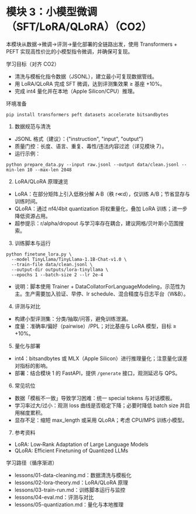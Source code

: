# 模块 3：小模型微调（SFT/LoRA/QLoRA）（CO2）

本模块从数据→微调→评测→量化部署的全链路出发，使用 Transformers + PEFT 实现高性价比的小模型指令微调，并确保可复现。

学习目标（对齐 CO2）
- 清洗与模板化指令数据（JSONL），建立最小可复现数据管线。
- 用 LoRA/QLoRA 完成 SFT 微调，达到评测集效果 ≥ 基座 +10%。
- 完成 int4 量化并在本地（Apple Silicon/CPU）推理。

环境准备
```
pip install transformers peft datasets accelerate bitsandbytes
```

1. 数据规范与清洗
- JSONL 格式（建议）：{"instruction", "input", "output"}
- 质量门控：长度、语言、重复、毒性/违法内容过滤（详见模块 7）。
- 运行示例：
```
python prepare_data.py --input raw.jsonl --output data/clean.jsonl --min-len 10 --max-len 2048
```

2. LoRA/QLoRA 原理速览
- LoRA：在部分矩阵上引入低秩分解 A·B（秩 r≪d），仅训练 A/B；节省显存与训练时间。
- QLoRA：通过 nf4/4bit quantization 将权重量化，叠加 LoRA 训练；进一步降低资源占用。
- 超参提示：r/alpha/dropout 与学习率存在耦合，建议网格/贝叶斯小范围搜索。

3. 训练脚本与运行
```
python finetune_lora.py \
  --model TinyLlama/TinyLlama-1.1B-Chat-v1.0 \
  --train-file data/clean.jsonl \
  --output-dir outputs/lora-tinyllama \
  --epochs 1 --batch-size 2 --lr 2e-4
```
- 说明：脚本使用 Trainer + DataCollatorForLanguageModeling，示范性为主。生产需要加入验证、早停、lr schedule、混合精度与日志平台（W&B）。

4. 评测与对比
- 构建小型评测集：分类/抽取/问答，避免训练泄漏。
- 度量：准确率/偏好（pairwise）/PPL；对比基座与 LoRA 模型，目标 ≥ +10%。

5. 量化与部署
- int4：bitsandbytes 或 MLX（Apple Silicon）进行推理量化；注意量化误差对指标的影响。
- 部署：结合模块 1 的 FastAPI，提供 `/generate` 接口，观测延迟与 QPS。

6. 常见坑位
- 数据「模板不一致」导致学习困难：统一 special tokens 与对话模板。
- 学习率过大/过小：观测 loss 曲线是否稳定下降；必要时降低 batch size 并启用梯度累积。
- 显存不足：缩短 max_length 或采用 QLoRA；考虑 CPU/MPS 训练小模型。

7. 参考资料
- LoRA: Low‑Rank Adaptation of Large Language Models
- QLoRA: Efficient Finetuning of Quantized LLMs

学习路径（循序渐进）
- lessons/01-data-cleaning.md：数据清洗与模板化
- lessons/02-lora-theory.md：LoRA/QLoRA 原理
- lessons/03-train-run.md：训练脚本运行与监控
- lessons/04-eval.md：评测与对比
- lessons/05-quantization.md：量化与本地推理
